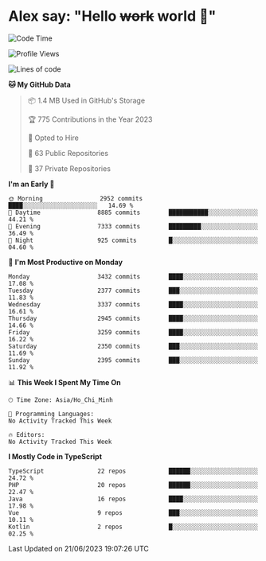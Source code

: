 # Alex say: "Hello ~~work~~ world 🐾"

<!--START_SECTION:waka-->
![Code Time](http://img.shields.io/badge/Code%20Time-839%20hrs%205%20mins-blue)

![Profile Views](http://img.shields.io/badge/Profile%20Views-0-blue)

![Lines of code](https://img.shields.io/badge/From%20Hello%20World%20I%27ve%20Written-41.0%20million%20lines%20of%20code-blue)

**🐱 My GitHub Data** 

> 📦 1.4 MB Used in GitHub's Storage 
 > 
> 🏆 775 Contributions in the Year 2023
 > 
> 💼 Opted to Hire
 > 
> 📜 63 Public Repositories 
 > 
> 🔑 37 Private Repositories 
 > 
**I'm an Early 🐤** 

```text
🌞 Morning                2952 commits        ████░░░░░░░░░░░░░░░░░░░░░   14.69 % 
🌆 Daytime                8885 commits        ███████████░░░░░░░░░░░░░░   44.21 % 
🌃 Evening                7333 commits        █████████░░░░░░░░░░░░░░░░   36.49 % 
🌙 Night                  925 commits         █░░░░░░░░░░░░░░░░░░░░░░░░   04.60 % 
```
📅 **I'm Most Productive on Monday** 

```text
Monday                   3432 commits        ████░░░░░░░░░░░░░░░░░░░░░   17.08 % 
Tuesday                  2377 commits        ███░░░░░░░░░░░░░░░░░░░░░░   11.83 % 
Wednesday                3337 commits        ████░░░░░░░░░░░░░░░░░░░░░   16.61 % 
Thursday                 2945 commits        ████░░░░░░░░░░░░░░░░░░░░░   14.66 % 
Friday                   3259 commits        ████░░░░░░░░░░░░░░░░░░░░░   16.22 % 
Saturday                 2350 commits        ███░░░░░░░░░░░░░░░░░░░░░░   11.69 % 
Sunday                   2395 commits        ███░░░░░░░░░░░░░░░░░░░░░░   11.92 % 
```


📊 **This Week I Spent My Time On** 

```text
🕑︎ Time Zone: Asia/Ho_Chi_Minh

💬 Programming Languages: 
No Activity Tracked This Week

🔥 Editors: 
No Activity Tracked This Week
```

**I Mostly Code in TypeScript** 

```text
TypeScript               22 repos            ██████░░░░░░░░░░░░░░░░░░░   24.72 % 
PHP                      20 repos            ██████░░░░░░░░░░░░░░░░░░░   22.47 % 
Java                     16 repos            ████░░░░░░░░░░░░░░░░░░░░░   17.98 % 
Vue                      9 repos             ███░░░░░░░░░░░░░░░░░░░░░░   10.11 % 
Kotlin                   2 repos             █░░░░░░░░░░░░░░░░░░░░░░░░   02.25 % 
```




 Last Updated on 21/06/2023 19:07:26 UTC
<!--END_SECTION:waka-->
